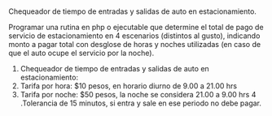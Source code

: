 # 
Chequeador de tiempo de entradas y salidas de auto en estacionamiento.

Programar una rutina en php o ejecutable que determine el total de pago de servicio de estacionamiento en 4 escenarios (distintos al gusto), indicando monto a pagar total con desglose de horas y noches utilizadas (en caso de que el auto ocupe el servicio por la noche).
  1. Chequeador de tiempo de entradas y salidas de auto en estacionamiento:
  2. Tarifa por hora: $10 pesos, en horario diurno de 9.00 a 21.00 hrs
  3. Tarifa por noche: $50 pesos, la noche se considera 21.00 a 9.00 hrs
  4 .Tolerancia de 15 minutos, si entra y sale en ese periodo no debe pagar.
  